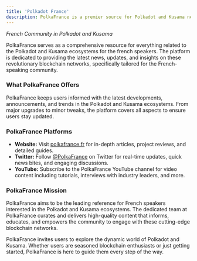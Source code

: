 ```yaml
---
title: 'Polkadot France'
description: PolkaFrance is a premier source for Polkadot and Kusama news, updates, projects tailored for French speakers.
---
```


*French Community in Polkadot and Kusama*

PolkaFrance serves as a comprehensive resource for everything related to the Polkadot and Kusama ecosystems for the french speakers. The platform is dedicated to providing the latest news, updates, and insights on these revolutionary blockchain networks, specifically tailored for the French-speaking community.

### What PolkaFrance Offers

PolkaFrance keeps users informed with the latest developments, announcements, and trends in the Polkadot and Kusama ecosystems. From major upgrades to minor tweaks, the platform covers all aspects to ensure users stay updated.

### PolkaFrance Platforms

- **Website:** Visit [polkafrance.fr](http://polkafrance.fr) for in-depth articles, project reviews, and detailed guides.
- **Twitter:** Follow [@PolkaFrance](https://twitter.com/PolkaFrance) on Twitter for real-time updates, quick news bites, and engaging discussions.
- **YouTube:** Subscribe to the PolkaFrance YouTube channel for video content including tutorials, interviews with industry leaders, and more.

### PolkaFrance Mission

PolkaFrance aims to be the leading reference for French speakers interested in the Polkadot and Kusama ecosystems. The dedicated team at PolkaFrance curates and delivers high-quality content that informs, educates, and empowers the community to engage with these cutting-edge blockchain networks.

PolkaFrance invites users to explore the dynamic world of Polkadot and Kusama. Whether users are seasoned blockchain enthusiasts or just getting started, PolkaFrance is here to guide them every step of the way.
